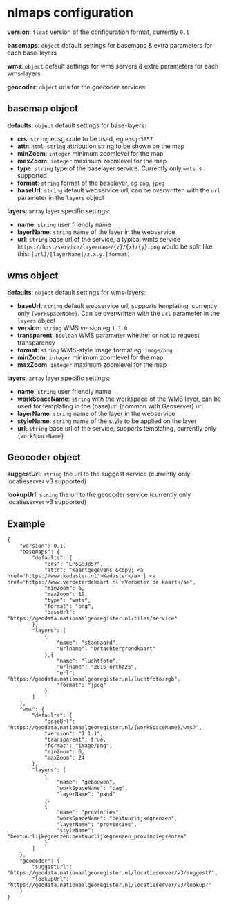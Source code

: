 # nlmaps configuration

**version**:  `float` version of the configuration format, currently `0.1`

**basemaps**: `object` default settings for basemaps & extra parameters for each base-layers

**wms**: `object` default settings for wms servers & extra parameters for each wms-layers

**geocoder**: `object` urls for the goecoder services

## basemap object
**defaults**: `object` default settings for base-layers:
* **crs**: `string` epsg code to be used, eg `epsg:3857`
* **attr**: `html-string` attribution string to be shown on the map
* **minZoom**: `integer` minimum zoomlevel for the map
* **maxZoom**: `integer` maximum zoomlevel for the map
* **type**: `string` type of the baselayer service. Currently only `wmts` is supported
* **format**: `string` format of the baselayer, eg `png`, `jpeg`
* **baseUrl**: `string` default webservice url, can be overwritten with the `url` parameter in the `layers` object

**layers**: `array` layer specific settings:
* **name**: `string` user friendly name
* **layerName**: `string` name of the layer in the webservice
* **url**: `string` base url of the service, a typical wmts service `https://host/service/layername/{z}/{x}/{y}.png` would be split like this: `[url]/[layerName]/z.x.y.[format]`

## wms object
**defaults**: `object` default settings for wms-layers:
* **baseUrl**: `string` default webservice url, supports templating, currently only `{workSpaceName}`. Can be overwritten with the `url` parameter in the `layers` object 
* **version**: `string` WMS version eg `1.1.0`
* **transparent**: `boolean` WMS parameter whether or not to request transparency
* **format**: `string` WMS-style image format eg. `image/png`
* **minZoom**: `integer` minimum zoomlevel for the map
* **maxZoom**: `integer` maximum zoomlevel for the map

**layers**: `array` layer specific settings:
* **name**: `string` user friendly name
* **workSpaceName**: `string` with the workspace of the WMS layer, can be used for templating in the (base)url (common with Geoserver)
url
* **layerName**: `string` name of the layer in the webservice
* **styleName**: `string` name of the style to be applied on the layer
* **url**: `string` base url of the service, supports templating, currently only `{workSpaceName}`

## Geocoder object
**suggestUrl**: `string` the url to the suggest service (currently only locatieserver v3 supported)

**lookupUrl**: `string` the url to the geocoder service (currently only locatieserver v3 supported)

## Example
```
{
    "version": 0.1,    
    "basemaps": {
        "defaults": {
            "crs": "EPSG:3857",
            "attr": "Kaartgegevens &copy; <a href='https://www.kadaster.nl'>Kadaster</a> | <a href='https://www.verbeterdekaart.nl'>Verbeter de kaart</a>",
            "minZoom": 6,
            "maxZoom": 19,
            "type": "wmts",
            "format": "png",
            "baseUrl": "https://geodata.nationaalgeoregister.nl/tiles/service"
        },
        "layers": [
            {
                "name": "standaard",
                "urlname": "brtachtergrondkaart"                
            },{
                "name": "luchtfoto",
                "urlname": "2016_ortho25",
                "url": "https://geodata.nationaalgeoregister.nl/luchtfoto/rgb",
                "format": "jpeg"
            }
        ]
    },
    "wms": {
        "defaults": {
            "baseUrl": "https://geodata.nationaalgeoregister.nl/{workSpaceName}/wms?",            
            "version": "1.1.1",
            "transparent": true,
            "format": "image/png",
            "minZoom": 0,
            "maxZoom": 24
        },
        "layers": [
            {
                "name": "gebouwen",
                "workSpaceName": "bag",
                "layerName": "pand"
            },
            {
                "name": "provincies",
                "workSpaceName": "bestuurlijkegrenzen",
                "layerName": "provincies",
                "styleName": "bestuurlijkegrenzen:bestuurlijkegrenzen_provinciegrenzen"
            }
        ]
    },
    "geocoder": {
        "suggestUrl": "https://geodata.nationaalgeoregister.nl/locatieserver/v3/suggest?",
        "lookupUrl": "https://geodata.nationaalgeoregister.nl/locatieserver/v3/lookup?"
    }
}
```